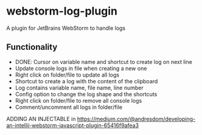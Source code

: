# webstorm-log-plugin
A plugin for JetBrains WebStorm to handle logs

## Functionality

* DONE: Cursor on variable name and shortcut to create log on next line
* Update console logs in file when creating a new one
* Right click on folder/file to update all logs
* Shortcut to create a log with the content of the clipboard
* Log contains variable name, file name, line number
* Config option to change the log shape and the shortcuts
* Right click on folder/file to remove all console logs
* Comment/uncomment all logs in folder/file


ADDING AN INJECTABLE in https://medium.com/@andresdom/developing-an-intellij-webstorm-javascript-plugin-65416f9afea3
